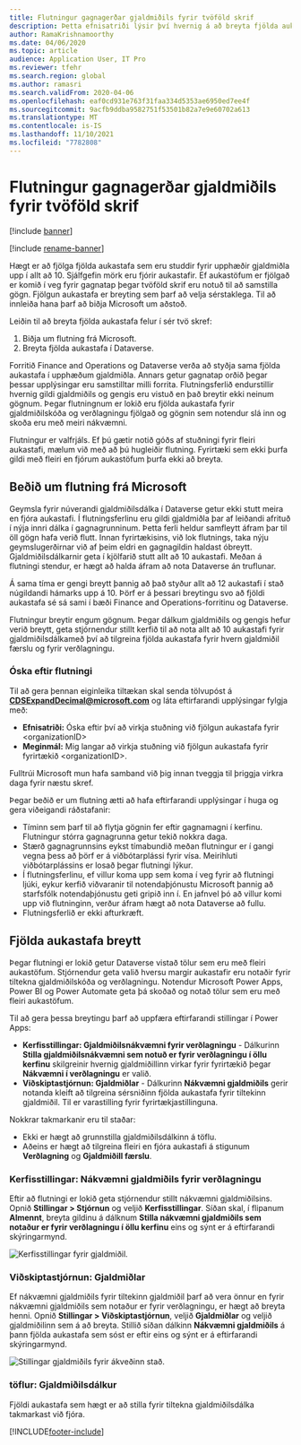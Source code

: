 ```yaml
---
title: Flutningur gagnagerðar gjaldmiðils fyrir tvöföld skrif
description: Þetta efnisatriði lýsir því hvernig á að breyta fjölda aukastafa sem tvöföld skrif styðja fyrir gjaldmiðil.
author: RamaKrishnamoorthy
ms.date: 04/06/2020
ms.topic: article
audience: Application User, IT Pro
ms.reviewer: tfehr
ms.search.region: global
ms.author: ramasri
ms.search.validFrom: 2020-04-06
ms.openlocfilehash: eaf0cd931e763f31faa334d5353ae6950ed7ee4f
ms.sourcegitcommit: 9acfb9ddba9582751f53501b82a7e9e60702a613
ms.translationtype: MT
ms.contentlocale: is-IS
ms.lasthandoff: 11/10/2021
ms.locfileid: "7782808"
---
```

# <a name="currency-data-type-migration-for-dual-write"></a>Flutningur gagnagerðar gjaldmiðils fyrir tvöföld skrif

[!include [banner](../../includes/banner.md)]

[!include [rename-banner](~/includes/cc-data-platform-banner.md)]

Hægt er að fjölga fjölda aukastafa sem eru studdir fyrir upphæðir gjaldmiðla upp í allt að 10. Sjálfgefin mörk eru fjórir aukastafir. Ef aukastöfum er fjölgað er komið í veg fyrir gagnatap þegar tvöföld skrif eru notuð til að samstilla gögn. Fjölgun aukastafa er breyting sem þarf að velja sérstaklega. Til að innleiða hana þarf að biðja Microsoft um aðstoð.

Leiðin til að breyta fjölda aukastafa felur í sér tvö skref:

1. Biðja um flutning frá Microsoft.
2. Breyta fjölda aukastafa í Dataverse.

Forritið Finance and Operations og Dataverse verða að styðja sama fjölda aukastafa í upphæðum gjaldmiðla. Annars getur gagnatap orðið þegar þessar upplýsingar eru samstilltar milli forrita. Flutningsferlið endurstillir hvernig gildi gjaldmiðils og gengis eru vistuð en það breytir ekki neinum gögnum. Þegar flutningnum er lokið eru fjölda aukastafa fyrir gjaldmiðilskóða og verðlagningu fjölgað og gögnin sem notendur slá inn og skoða eru með meiri nákvæmni.

Flutningur er valfrjáls. Ef þú gætir notið góðs af stuðningi fyrir fleiri aukastafi, mælum við með að þú hugleiðir flutning. Fyrirtæki sem ekki þurfa gildi með fleiri en fjórum aukastöfum þurfa ekki að breyta.

## <a name="requesting-migration-from-microsoft"></a>Beðið um flutning frá Microsoft

Geymsla fyrir núverandi gjaldmiðilsdálka í Dataverse getur ekki stutt meira en fjóra aukastafi. Í flutningsferlinu eru gildi gjaldmiðla þar af leiðandi afrituð í nýja innri dálka í gagnagrunninum. Þetta ferli heldur samfleytt áfram þar til öll gögn hafa verið flutt. Innan fyrirtækisins, við lok flutnings, taka nýju geymslugerðirnar við af þeim eldri en gagnagildin haldast óbreytt. Gjaldmiðilsdálkarnir geta í kjölfarið stutt allt að 10 aukastafi. Meðan á flutningi stendur, er hægt að halda áfram að nota Dataverse án truflunar.

Á sama tíma er gengi breytt þannig að það styður allt að 12 aukastafi í stað núgildandi hámarks upp á 10. Þörf er á þessari breytingu svo að fjöldi aukastafa sé sá sami í bæði Finance and Operations-forritinu og Dataverse.

Flutningur breytir engum gögnum. Þegar dálkum gjaldmiðils og gengis hefur verið breytt, geta stjórnendur stillt kerfið til að nota allt að 10 aukastafi fyrir gjaldmiðilsdálkameð því að tilgreina fjölda aukastafa fyrir hvern gjaldmiðil færslu og fyrir verðlagningu.

### <a name="request-a-migration"></a>Óska eftir flutningi

Til að gera þennan eiginleika tiltækan skal senda tölvupóst á **CDSExpandDecimal@microsoft.com** og láta eftirfarandi upplýsingar fylgja með:

+ **Efnisatriði:** Óska eftir því að virkja stuðning við fjölgun aukastafa fyrir \<organizationID\>
+ **Meginmál:** Mig langar að virkja stuðning við fjölgun aukastafa fyrir fyrirtækið \<organizationID\>.

Fulltrúi Microsoft mun hafa samband við þig innan tveggja til þriggja virkra daga fyrir næstu skref.

Þegar beðið er um flutning ætti að hafa eftirfarandi upplýsingar í huga og gera viðeigandi ráðstafanir:

+ Tíminn sem þarf til að flytja gögnin fer eftir gagnamagni í kerfinu. Flutningur stórra gagnagrunna getur tekið nokkra daga.
+ Stærð gagnagrunnsins eykst tímabundið meðan flutningur er í gangi vegna þess að þörf er á viðbótarplássi fyrir vísa. Meirihluti viðbótarplássins er losað þegar flutningi lýkur.
+ Í flutningsferlinu, ef villur koma upp sem koma í veg fyrir að flutningi ljúki, eykur kerfið viðvaranir til notendaþjónustu Microsoft þannig að starfsfólk notendaþjónustu geti gripið inn í. En jafnvel þó að villur komi upp við flutninginn, verður áfram hægt að nota Dataverse að fullu.
+ Flutningsferlið er ekki afturkræft.

## <a name="changing-the-number-of-decimal-places"></a>Fjölda aukastafa breytt

Þegar flutningi er lokið getur Dataverse vistað tölur sem eru með fleiri aukastöfum. Stjórnendur geta valið hversu margir aukastafir eru notaðir fyrir tiltekna gjaldmiðilskóða og verðlagningu. Notendur Microsoft Power Apps, Power BI og Power Automate geta þá skoðað og notað tölur sem eru með fleiri aukastöfum.

Til að gera þessa breytingu þarf að uppfæra eftirfarandi stillingar í Power Apps:

+ **Kerfisstillingar: Gjaldmiðilsnákvæmni fyrir verðlagningu** - Dálkurinn **Stilla gjaldmiðilsnákvæmni sem notuð er fyrir verðlagningu í öllu kerfinu** skilgreinir hvernig gjaldmiðillinn virkar fyrir fyrirtækið þegar **Nákvæmni í verðlagningu** er valið.
+ **Viðskiptastjórnun: Gjaldmiðlar** - Dálkurinn **Nákvæmni gjaldmiðils** gerir notanda kleift að tilgreina sérsniðinn fjölda aukastafa fyrir tiltekinn gjaldmiðil. Til er varastilling fyrir fyrirtækjastillinguna.

Nokkrar takmarkanir eru til staðar:

+ Ekki er hægt að grunnstilla gjaldmiðilsdálkinn á töflu.
+ Aðeins er hægt að tilgreina fleiri en fjóra aukastafi á stigunum **Verðlagning** og **Gjaldmiðill færslu**.

### <a name="system-settings-currency-precision-for-pricing"></a>Kerfisstillingar: Nákvæmni gjaldmiðils fyrir verðlagningu

Eftir að flutningi er lokið geta stjórnendur stillt nákvæmni gjaldmiðilsins. Opnið **Stillingar \> Stjórnun** og veljið **Kerfisstillingar**. Síðan skal, í flipanum **Almennt**, breyta gildinu á dálknum **Stilla nákvæmni gjaldmiðils sem notaður er fyrir verðlagningu í öllu kerfinu** eins og sýnt er á eftirfarandi skýringarmynd.

![Kerfisstillingar fyrir gjaldmiðil.](media/currency-system-settings.png)

### <a name="business-management-currencies"></a>Viðskiptastjórnun: Gjaldmiðlar

Ef nákvæmni gjaldmiðils fyrir tiltekinn gjaldmiðil þarf að vera önnur en fyrir nákvæmni gjaldmiðils sem notaður er fyrir verðlagningu, er hægt að breyta henni. Opnið **Stillingar \> Viðskiptastjórnun**, veljið **Gjaldmiðlar** og veljið gjaldmiðilinn sem á að breyta. Stillið síðan dálkinn **Nákvæmni gjaldmiðils** á þann fjölda aukastafa sem sóst er eftir eins og sýnt er á eftirfarandi skýringarmynd.

![Stillingar gjaldmiðils fyrir ákveðinn stað.](media/specific-currency.png)

### <a name="tables-currency-column"></a>töflur: Gjaldmiðilsdálkur

Fjöldi aukastafa sem hægt er að stilla fyrir tiltekna gjaldmiðilsdálka takmarkast við fjóra.


[!INCLUDE[footer-include](../../../../includes/footer-banner.md)]